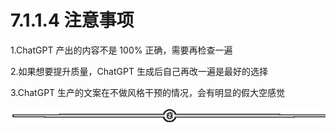 # 7.1.1.4 注意事项

1.ChatGPT 产出的内容不是 100% 正确，需要再检查一遍

2.如果想要提升质量，ChatGPT 生成后自己再改一遍是最好的选择

3.ChatGPT 生产的文案在不做风格干预的情况，会有明显的假大空感觉

![](img/6ee508850b27e2c7d179da2f3eea659e.png)